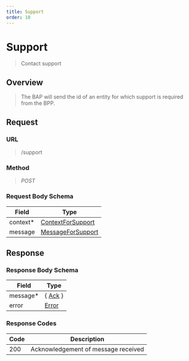 ```yaml
---
title: Support
order: 10
---
```


# Support

> Contact support

## Overview

> The BAP will send the id of an entity for which support is required from the
> BPP.

## Request

### URL

> /support

### Method

> _POST_

### Request Body Schema

| **Field** | **Type**                                                                         |
| --------- | -------------------------------------------------------------------------------- |
| context\* | [ContextForSupport](/reference/0.9.3/core/schema-reference/contextforsupport) |
| message   | [MessageForSupport](/reference/0.9.3/core/schema-reference/messageforsupport) |

## Response

### Response Body Schema

| **Field** | **Type**                                                 |
| --------- | -------------------------------------------------------- |
| message\* | { [Ack](/reference/0.9.3/core/schema-reference/ack) } |
| error     | [Error](/reference/0.9.3/core/schema-reference/error) |

### Response Codes

| **Code** | **Description**                     |
| -------- | ----------------------------------- |
| 200      | Acknowledgement of message received |
